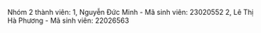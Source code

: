 Nhóm 2 thành viên:
1, Nguyễn Đức Minh - Mã sinh viên: 23020552
2, Lê Thị Hà Phương - Mã sinh viên: 22026563
